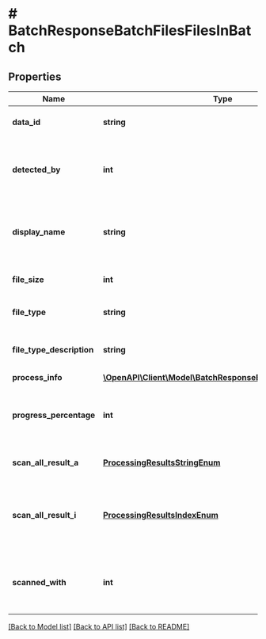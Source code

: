 # # BatchResponseBatchFilesFilesInBatch

## Properties

Name | Type | Description | Notes
------------ | ------------- | ------------- | -------------
**data_id** | **string** | Unique identifer for the file. | [optional] 
**detected_by** | **int** | Total number of engines that detected this file. | [optional] 
**display_name** | **string** | The filename reported via &#x60;filename&#x60; header. | [optional] 
**file_size** | **int** | Total file size in bytes. | [optional] 
**file_type** | **string** | The filetype using mimetype. | [optional] 
**file_type_description** | **string** | The filetype in human readable format. | [optional] 
**process_info** | [**\OpenAPI\Client\Model\BatchResponseBatchFilesProcessInfo**](BatchResponseBatchFilesProcessInfo.md) |  | [optional] 
**progress_percentage** | **int** | Track analysis progress until reaches 100. | [optional] 
**scan_all_result_a** | [**ProcessingResultsStringEnum**](ProcessingResultsStringEnum.md) | The overall scan result as string | [optional] 
**scan_all_result_i** | [**ProcessingResultsIndexEnum**](ProcessingResultsIndexEnum.md) | The overall scan result as index in the Processing Results table. | [optional] 
**scanned_with** | **int** | The total number of engines used to analyze this file. | [optional] 

[[Back to Model list]](../../README.md#documentation-for-models) [[Back to API list]](../../README.md#documentation-for-api-endpoints) [[Back to README]](../../README.md)


